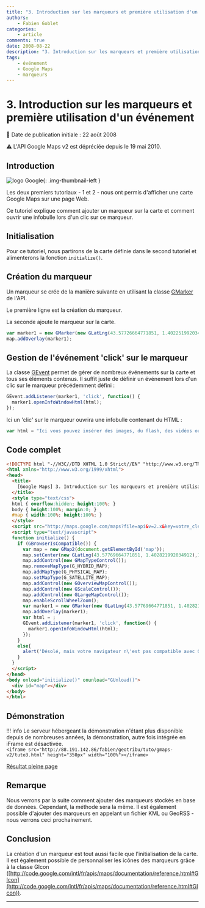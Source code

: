 ```yaml
---
title: "3. Introduction sur les marqueurs et première utilisation d'un événement"
authors:
    - Fabien Goblet
categories:
    - article
comments: true
date: 2008-08-22
description: "3. Introduction sur les marqueurs et première utilisation d'un événement"
tags:
    - événement
    - Google Maps
    - marqueurs
---
```


# 3. Introduction sur les marqueurs et première utilisation d'un événement

:calendar: Date de publication initiale : 22 août 2008

:warning: L'API Google Maps v2 est dépréciée depuis le 19 mai 2010.

## Introduction

![logo Google](https://cdn.geotribu.fr/img/logos-icones/entreprises_association/google/google.webp "logo Google"){: .img-thumbnail-left }

Les deux premiers tutoriaux - 1 et 2 - nous ont permis d'afficher une carte Google Maps sur une page Web.

Ce tutoriel explique comment ajouter un marqueur sur la carte et comment ouvrir une infobulle lors d'un clic sur ce marqueur.

## Initialisation

Pour ce tutoriel, nous partirons de la carte définie dans le second tutoriel et alimenterons la fonction `initialize()`.

## Création du marqueur

Un marqueur se crée de la manière suivante en utilisant la classe [GMarker](http://code.google.com/intl/fr/apis/maps/documentation/reference.html#GMarker) de l'API.

Le première ligne est la création du marqueur.

La seconde ajoute le marqueur sur la carte.

```javascript
var marker1 = new GMarker(new GLatLng(43.57726664771851, 1.402251992034912));
map.addOverlay(marker1);
```

## Gestion de l'événement 'click' sur le marqueur

La classe [GEvent](http://code.google.com/intl/fr/apis/maps/documentation/reference.html#GEvent) permet de gérer de nombreux événements sur la carte et tous ses éléments contenus.
Il suffit juste de définir un événement lors d'un clic sur le marqueur précédemment défini :

```javascript
GEvent.addListener(marker1, 'click', function() {
  marker1.openInfoWindowHtml(html);
});
```

Ici un 'clic' sur le marqueur ouvrira une infobulle contenant du HTML :

```javascript
var html = "Ici vous pouvez insérer des images, du flash, des vidéos ou tout simplement du texte.";
```

## Code complet

```html
<!DOCTYPE html "-//W3C//DTD XHTML 1.0 Strict//EN" "http://www.w3.org/TR/xhtml1/DTD/xhtml1-strict.dtd">
<html xmlns="http://www.w3.org/1999/xhtml">
<head>
  <title>
    [Google Maps] 3. Introduction sur les marqueurs et première utilisation d'un événement
  </title>
  <style type="text/css">
  html { overflow:hidden; height:100%; }
  body { height:100%; margin:0; }
  #map { width:100%; height:100%; }
  </style>
  <script src="http://maps.google.com/maps?file=api&v=2.x&key=votre_clé_ici" type="text/javascript"></script>
  <script type="text/javascript">
  function initialize() {
    if (GBrowserIsCompatible()) {
      var map = new GMap2(document.getElementById('map'));
      map.setCenter(new GLatLng(43.57769664771851, 1.402821992034912),16);
      map.addControl(new GMapTypeControl());
      map.removeMapType(G_HYBRID_MAP);
      map.addMapType(G_PHYSICAL_MAP);
      map.setMapType(G_SATELLITE_MAP);
      map.addControl(new GOverviewMapControl());
      map.addControl(new GScaleControl());
      map.addControl(new GLargeMapControl());
      map.enableScrollWheelZoom();
      var marker1 = new GMarker(new GLatLng(43.57769664771851, 1.402821992034912));
      map.addOverlay(marker1);
      var html = ;
      GEvent.addListener(marker1, 'click', function() {
        marker1.openInfoWindowHtml(html);
      });
    }
    else{
      alert('Désolé, mais votre navigateur n\'est pas compatible avec Google Maps');
    }
  }
  </script>
</head>
<body onload="initialize()" onunload="GUnload()">
  <div id="map"></div>
</body>
</html>
```

## Démonstration

!!! info
    Le serveur hébergeant la démonstration n'étant plus disponible depuis de nombreuses années, la démonstration, autre fois intégrée en iFrame est désactivée.  
    `<iframe src="http://88.191.142.86/fabien/geotribu/tuto/gmaps-v2/tuto3.html" height="350px" width="100%"></iframe>`

[Résultat pleine page](http://88.191.142.86/fabien/geotribu/tuto/gmaps-v2/tuto3.html)

## Remarque

Nous verrons par la suite comment ajouter des marqueurs stockés en base de données. Cependant, la méthode sera la même. Il est également possible d'ajouter des marqueurs en appelant un fichier KML ou GeoRSS - nous verrons ceci prochainement.

## Conclusion

La création d'un marqueur est tout aussi facile que l'initialisation de la carte. Il est également possible de personnaliser les icônes des marqueurs grâce à la classe GIcon ([http://code.google.com/intl/fr/apis/maps/documentation/reference.html#GIcon](http://code.google.com/intl/fr/apis/maps/documentation/reference.html#GIcon)).

----

<!-- geotribu:authors-block -->
